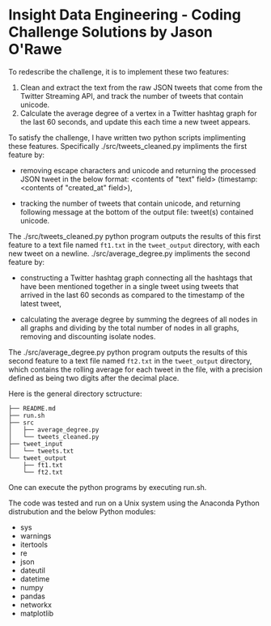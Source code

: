 Insight Data Engineering - Coding Challenge Solutions by Jason O'Rawe
===========================================================

To redescribe the challenge, it is to implement these two features:

1. Clean and extract the text from the raw JSON tweets that come from the Twitter Streaming API, and track the number of tweets that contain unicode.
2. Calculate the average degree of a vertex in a Twitter hashtag graph for the last 60 seconds, and update this each time a new tweet appears.

To satisfy the challenge, I have written two python scripts implimenting these features.  Specifically ./src/tweets_cleaned.py impliments the first feature by:

- removing escape characters and unicode and returning the processed JSON tweet in the below format:
<contents of "text" field> (timestamp: <contents of "created_at" field>),

- tracking the number of tweets that contain unicode, and returning following message at the bottom of the output file:
<number of tweets that had unicode> tweet(s) contained unicode.

The ./src/tweets_cleaned.py python program outputs the results of this first feature to a text file named `ft1.txt` in the `tweet_output` directory, with each new tweet on a newline.  ./src/average_degree.py impliments the second feature by:

- constructing a Twitter hashtag graph connecting all the hashtags that have been mentioned together in a single tweet using tweets that arrived in the last 60 seconds as compared to the timestamp of the latest tweet,

- calculating the average degree by summing the degrees of all nodes in all graphs and dividing by the total number of nodes in all graphs, removing and discounting isolate nodes.

The ./src/average_degree.py python program outputs the results of this second feature to a text file named `ft2.txt` in the `tweet_output` directory, which contains the rolling average for each tweet in the file, with a precision defined as being two digits after the decimal place.

Here is the general directory sctructure:

	├── README.md  
	├── run.sh  
	├── src  
	│   ├── average_degree.py  
	│   └── tweets_cleaned.py  
	├── tweet_input  
	│   └── tweets.txt  
	└── tweet_output  
	    ├── ft1.txt  
	    └── ft2.txt  

One can execute the python programs by executing run.sh.

The code was tested and run on a Unix system using the Anaconda Python distrubution and the below Python modules:

- sys
- warnings
- itertools
- re
- json
- dateutil
- datetime
- numpy
- pandas
- networkx
- matplotlib
